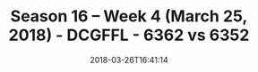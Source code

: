 ---
title: Season 16 – Week 4 (March 25, 2018) - DCGFFL - 6362 vs 6352
teams_score:
- team: 6362
  score: 26
- team: 6352
  score: 37
mvp: Daniel Honeycutt, Jordan Anderson
game-ball: Manuel Montes De Oca, Rob Douglas
sportsperson: Sean Bartel, Chuck
season: 16
week: 4
date: '2018-03-26T16:41:14'
pageid: season-16-week-4-march-25-2018-6362-vs-6352
---